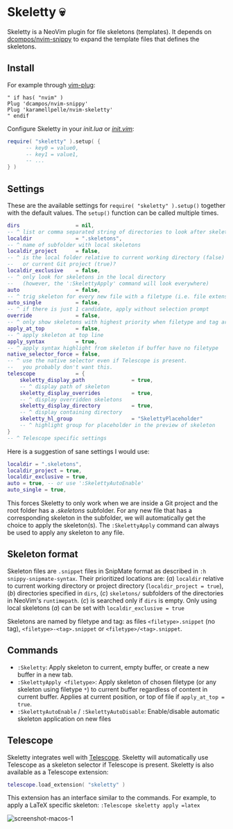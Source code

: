 # Skeletty 💀

Skeletty is a NeoVim plugin for file skeletons (templates). It depends on [dcompos/nvim-snippy](https://github.com/dcampos/nvim-snippy) to expand the template files that defines the skeletons.

## Install
For example through [vim-plug](https://github.com/junegunn/vim-plug):
```vim
" if has( "nvim" )
Plug 'dcampos/nvim-snippy' 
Plug 'karamellpelle/nvim-skeletty'
" endif
```



Configure Skeletty in your _init.lua_ or [_init.vim_](https://neovim.io/doc/user/lua.html#%3Alua-heredoc):
```lua
require( "skeletty" ).setup( {
      -- key0 = value0,
      -- key1 = value1,
      -- ...
} )
``` 

## Settings
These are the available settings for `require( "skeletty" ).setup()` together with the default values. The `setup()` function can be called multiple times.
```lua
dirs                  = nil,
-- ^ list or comma separated string of directories to look after skeleton files
localdir              = ".skeletons",
-- ^ name of subfolder with local skeletons
localdir_project      = false,
-- ^ is the local folder relative to current working directory (false)
--   or current Git project (true)?
localdir_exclusive    = false,
-- ^ only look for skeletons in the local directory 
--   (however, the ':SkelettyApply' command will look everywhere)
auto                  = false,
-- ^ trig skeleton for every new file with a filetype (i.e. file extension)
auto_single           = false,
-- ^ if there is just 1 candidate, apply without selection prompt
override              = false,
-- ^ only show skeletons with highest priority when filetype and tag are equal
apply_at_top          = false,
-- ^ apply skeleton at top line
apply_syntax          = true,
-- ^ apply syntax highlight from skeleton if buffer have no filetype
native_selector_force = false,
-- ^ use the native selector even if Telescope is present.
--   you probably don't want this.
telescope             = {
    skeletty_display_path               = true,  
    -- ^ display path of skeleton
    skeletty_display_overrides          = true,
    -- ^ display overridden skeletons
    skeletty_display_directory          = true,
    -- ^ display containing directory
    skeletty_hl_group                   = "SkelettyPlaceholder"
    -- ^ highlight group for placeholder in the preview of skeleton
}
-- ^ Telescope specific settings
```

Here is a suggestion of sane settings I would use:
```lua
localdir = ".skeletons",
localdir_project = true,
localdir_exclusive = true,
auto = true, -- or use ':SkelettyAutoEnable'
auto_single = true,
```
This forces Skeletty to only work when we are inside a Git project and the root folder has a _.skeletons_ subfolder. For any new file that has a corresponding skeleton in the subfolder, we will automatically get the choice to apply the skeleton(s). The `:SkelettyApply` command can always be used to apply any skeleton to any file.

## Skeleton format
Skeleton files are `.snippet` files in SnipMate format as described in `:h snippy-snipmate-syntax`. Their prioritized locations are: (_a_) `localdir` relative to current working directory or project directory (`localdir_project = true`), (_b_) directories specified in `dirs`, (_c_) `skeletons/` subfolders of the directories in NeoVim's `runtimepath`. (_c_) is searched only if `dirs` is empty. Only using local skeletons (_a_) can be set with `localdir_exclusive = true`

Skeletons are named by filetype and tag: as files `<filetype>.snippet` (no tag), `<filetype>-<tag>.snippet` or `<filetype>/<tag>.snippet`.


## Commands
* `:Skeletty`: Apply skeleton to current, empty buffer, or create a new buffer in a new tab.
* `:SkelettyApply <filetype>`: Apply skeleton of chosen filetype (or any skeleton using filetype `*`) to current buffer regardless of content in current buffer. Applies at current position, or top of file if `apply_at_top = true`.
* `:SkelettyAutoEnable` / `:SkelettyAutoDisable`: Enable/disable automatic skeleton application on new files


## Telescope
Skeletty integrates well with [Telescope](https://github.com/nvim-telescope/telescope.nvim). Skeletty will automatically use Telescope as a skeleton selector if Telescope is present. Skeletty is also available as a Telescope extension: 
```lua
telescope.load_extension( "skeletty" )
```

This extension has an interface similar to the commands. For example, to apply a LaTeX specific skeleton: `:Telescope skeletty apply =latex`

![screenshot-macos-1](https://github.com/karamellpelle/nvim-skeletty/assets/4390333/57df3930-3a88-4fe3-9a64-777450379d95)

